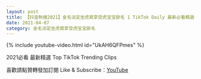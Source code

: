 ```yaml
---
layout: post
title: 【抖音熱搜2021】金毛淡定坐虎窝享受虎宝宝舔毛 1 TikTok Daily 最新必看精選合集2021 04 07
date: 2021-04-07
category: 金毛淡定坐虎窝享受虎宝宝舔毛
---
```


{% include youtube-video.html id="UkAH6QFPmes" %}

2021必看 最新精選 Top TikTok Trending Clips

喜歡請點贊轉發加訂閱 Like & Subscribe：[YouTube](https://www.youtube.com/channel/UCAoR7VcanIPd04uEq_GIylA/videos)


